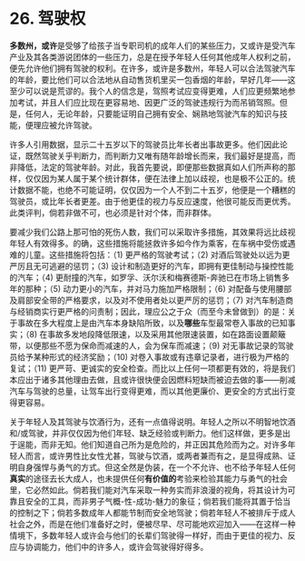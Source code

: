 # 26. 驾驶权

**多数州，或许**是受够了给孩子当专职司机的成年人们的某些压力，又或许是受汽车产业及其各类游说团体的一些压力，总是在授予年轻人任何其他成年人权利之前，便先允许他们拥有驾驶的权利。在许多，或许是多数州，年轻人可以合法驾驶汽车的年龄，要比他们可以合法地从自动售货机里买一包香烟的年龄，早好几年——这至少可以说是荒谬的。我个人的信念是，驾照考试应变得更难，人们应更频繁地参加考试，并且人们应比现在更容易地、因更广泛的驾驶违规行为而吊销驾照。但是，任何人，无论年龄，只要能证明自己拥有安全、娴熟地驾驶汽车的知识与技能，便理应被允许驾驶。

许多人引用数据，显示二十五岁以下的驾驶员比年长者出事故更多。他们因此论证，既然驾驶关乎判断力，而判断力又唯有随年龄增长而来，我们最好是提高，而非降低，法定的驾驶年龄。对此，我首先要说，即便那些数据真如人们所声称的那样，仅仅因为某人属于某个统计群体，便在法律上加以歧视，也是极不公正的。统计数据不能，也绝不可能证明，仅仅因为一个人不到二十五岁，他便是一个糟糕的驾驶员，或比年长者更差。由于他更佳的视力与反应速度，他很可能反而更优秀。此类评判，倘若非做不可，也必须是针对个体，而非群体。

要减少我们公路上那可怕的死伤人数，我们可以采取许多措施，其效果将远比歧视年轻人有效得多。的确，这些措施将能拯救许多如今作为乘客，在车祸中受伤或遇难的儿童。这些措施将包括：（1) 更严格的驾驶考试；（2) 对酒后驾驶处以远为更严厉且无可逃避的惩罚；（3) 设计和制造更好的汽车，即拥有更佳制动与操控性能的汽车；（4) 更耐撞的汽车，如罗孚、沃尔沃和梅赛德斯-奔驰已在市场上销售多年的那种；（5) 动力更小的汽车，并对马力施加严格限制；（6) 对配备与使用腰部及肩部安全带的严格要求，以及对不使用者处以更严厉的惩罚；（7) 对汽车制造商与经销商实行更严格的问责制；因此，理应公之于众（而至今未曾做到）的是：关于事故在多大程度上是由汽车本身缺陷所致，以及**哪些**车型最常卷入事故的已知事实；（8) 在事故多发地段降低限速，以及采用其他限速装置，如在路面设置颠簸带，以便那些不愿为保命而减速的人，会为保车而减速；（9) 对无事故记录的驾驶员给予某种形式的经济奖励；（10) 对卷入事故或有违章记录者，进行极为严格的复试；（11) 更严苛、更诚实的安全检查。而比以上任何一项都更有效的，将是我们本应出于诸多其他理由去做，且或许很快便会因燃料短缺而被迫去做的事——削减汽车与驾驶的总量，让驾车出行变得更难，而以其他更廉价、更安全的方式出行变得更容易。

关于年轻人及其驾驶与饮酒行为，还有一点值得说明。年轻人之所以不明智地饮酒和/或驾驶，并非仅仅因为他们年轻、缺乏经验或判断力。他们这样做，更多是出于逞能，而非无知。他们知道自己所为是危险的，并正因其危险而为之。对许多年轻人而言，或许男性比女性尤甚，驾驶与饮酒，或两者兼而有之，是显得成熟、证明自身强悍与勇气的方式。但这全然是伪装，在一个不允许、也不给予年轻人任何**真实**的途径去长大成人，也未提供任何**有价值的**考验来检验其能力与勇气的社会里，它必然如此。倘若我们能对汽车采取一种务实而非浪漫的视角，将其设计为可靠且安全的工具，而非男子气概-性-成功-魅力的象征；倘若我们能将其置于恰当的控制之下；倘若多数成年人都能节制而安全地驾驶；倘若年轻人不被排斥于成人社会之外，而是在他们准备好之时，便被尽早、尽可能地欢迎加入——在这样一种情境下，多数年轻人或许会与他们的长辈们驾驶得一样好，而由于更佳的视力、反应与协调能力，他们中的许多人，或许会驾驶得好得多。